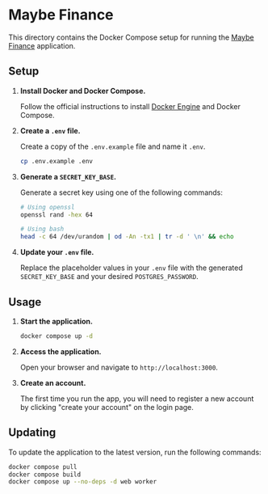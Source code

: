 # Maybe Finance

This directory contains the Docker Compose setup for running the [Maybe Finance](https://github.com/maybe-finance/maybe) application.

## Setup

1. **Install Docker and Docker Compose.**

   Follow the official instructions to install [Docker Engine](https://docs.docker.com/engine/install/) and Docker Compose.

2. **Create a `.env` file.**

   Create a copy of the `.env.example` file and name it `.env`.

   ```bash
   cp .env.example .env
   ```

3. **Generate a `SECRET_KEY_BASE`.**

   Generate a secret key using one of the following commands:

   ```bash
   # Using openssl
   openssl rand -hex 64

   # Using bash
   head -c 64 /dev/urandom | od -An -tx1 | tr -d ' \n' && echo
   ```

4. **Update your `.env` file.**

   Replace the placeholder values in your `.env` file with the generated `SECRET_KEY_BASE` and your desired `POSTGRES_PASSWORD`.

## Usage

1. **Start the application.**

   ```bash
   docker compose up -d
   ```

2. **Access the application.**

   Open your browser and navigate to `http://localhost:3000`.

3. **Create an account.**

   The first time you run the app, you will need to register a new account by clicking "create your account" on the login page.

## Updating

To update the application to the latest version, run the following commands:

```bash
docker compose pull
docker compose build
docker compose up --no-deps -d web worker
```
